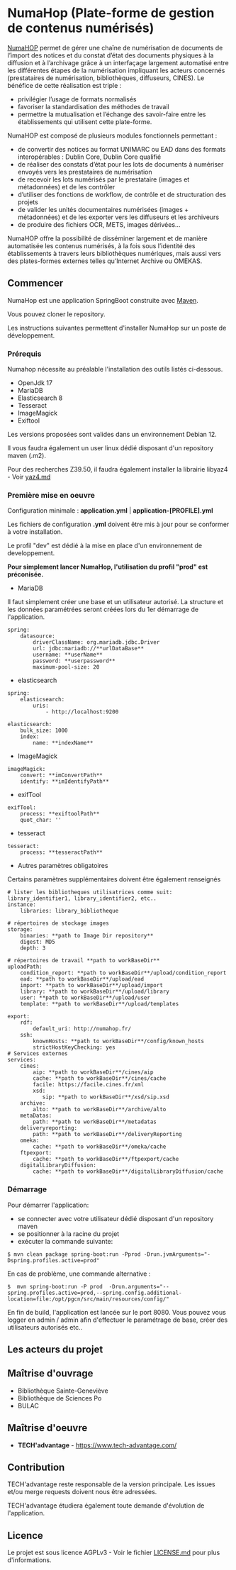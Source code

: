 # NumaHop (Plate-forme de gestion de contenus numérisés)

[NumaHOP](https://www.numahop.fr/) permet de gérer une chaîne de numérisation de documents de l’import des notices et du constat d’état des documents physiques à la diffusion et à l’archivage grâce à un interfaçage largement automatisé entre les différentes étapes de la numérisation impliquant les acteurs concernés (prestataires de numérisation, bibliothèques, diffuseurs, CINES).
Le bénéfice de cette réalisation est triple :

-   privilégier l’usage de formats normalisés
-   favoriser la standardisation des méthodes de travail
-   permettre la mutualisation et l’échange des savoir-faire entre les établissements qui utilisent cette plate-forme.

NumaHOP est composé de plusieurs modules fonctionnels permettant :

-   de convertir des notices au format UNIMARC ou EAD dans des formats interopérables : Dublin Core, Dublin Core qualifié
-   de réaliser des constats d’état pour les lots de documents à numériser envoyés vers les prestataires de numérisation
-   de recevoir les lots numérisés par le prestataire (images et métadonnées) et de les contrôler
-   d’utiliser des fonctions de workflow, de contrôle et de structuration des projets
-   de valider les unités documentaires numérisées (images + métadonnées) et de les exporter vers les diffuseurs et les archiveurs
-   de produire des fichiers OCR, METS, images dérivées...

NumaHOP offre la possibilité de disséminer largement et de manière automatisée les contenus numérisés, à la fois sous l’identité des établissements à travers leurs bibliothèques numériques, mais aussi vers des plates-formes externes telles qu’Internet Archive ou OMEKAS.

## Commencer

NumaHop est une application SpringBoot construite avec [Maven](https://maven.apache.org/).

Vous pouvez cloner le repository.

Les instructions suivantes permettent d'installer NumaHop sur un poste de développement.

### Prérequis

Numahop nécessite au préalable l'installation des outils listés ci-dessous.

-   OpenJdk 17
-   MariaDB
-   Elasticsearch 8
-   Tesseract
-   ImageMagick
-   Exiftool

Les versions proposées sont valides dans un environnement Debian 12.

Il vous faudra également un user linux dédié disposant d'un repository maven (.m2).

Pour des recherches Z39.50, il faudra également installer la librairie libyaz4 - Voir [yaz4.md](yaz4.md)

### Première mise en oeuvre

Configuration minimale : **application.yml** | **application-[PROFILE].yml**

Les fichiers de configuration **.yml** doivent être mis à jour pour se conformer à votre installation.

Le profil "dev" est dédié à la mise en place d'un environnement de developpement.

**Pour simplement lancer NumaHop, l'utilisation du profil "prod" est préconisée.**

-   MariaDB

Il faut simplement créer une base et un utilisateur autorisé.
La structure et les données paramétrées seront créées lors du 1er démarrage de l'application.

```
spring:
    datasource:
        driverClassName: org.mariadb.jdbc.Driver
        url: jdbc:mariadb://**urlDataBase**
        username: **userName**
        password: **userpassword**
        maximum-pool-size: 20
```

-   elasticsearch

```
spring:
    elasticsearch:
        uris:
            - http://localhost:9200

elasticsearch:
    bulk_size: 1000
    index:
        name: **indexName**
```

-   ImageMagick

```
imageMagick:
    convert: **imConvertPath**
    identify: **imIdentifyPath**
```

-   exifTool

```
exifTool:
    process: **exiftoolPath**
    quot_char: ''
```

-   tesseract

```
tesseract:
    process: **tesseractPath**
```

-   Autres paramètres obligatoires

Certains paramètres supplémentaires doivent être également renseignés

```
# lister les bibliotheques utilisatrices comme suit: library_identifier1, library_identifier2, etc..
instance:
    libraries: library_bibliotheque

# répertoires de stockage images
storage:
    binaries: **path to Image Dir repository**
    digest: MD5
    depth: 3

# répertoires de travail **path to workBaseDir**
uploadPath:
    condition_report: **path to workBaseDir**/upload/condition_report
    ead: **path to workBaseDir**/upload/ead
    import: **path to workBaseDir**/upload/import
    library: **path to workBaseDir**/upload/library
    user: **path to workBaseDir**/upload/user
    template: **path to workBaseDir**/upload/templates

export:
    rdf:
        default_uri: http://numahop.fr/
    ssh:
        knownHosts: **path to workBaseDir**/config/known_hosts
        strictHostKeyChecking: yes
# Services externes
services:
    cines:
        aip: **path to workBaseDir**/cines/aip
        cache: **path to workBaseDir**/cines/cache
        facile: https://facile.cines.fr/xml
        xsd:
           sip: **path to workBaseDir**/xsd/sip.xsd
    archive:
        alto: **path to workBaseDir**/archive/alto
    metaDatas:
        path: **path to workBaseDir**/metadatas
    deliveryreporting:
        path: **path to workBaseDir**/deliveryReporting
    omeka:
        cache: **path to workBaseDir**/omeka/cache
    ftpexport:
        cache: **path to workBaseDir**/ftpexport/cache
    digitalLibraryDiffusion:
        cache: **path to workBaseDir**/digitalLibraryDiffusion/cache
```

### Démarrage

Pour démarrer l'application:

-   se connecter avec votre utilisateur dédié disposant d'un repository maven
-   se positionner à la racine du projet
-   exécuter la commande suivante:

```
$ mvn clean package spring-boot:run -Pprod -Drun.jvmArguments="-Dspring.profiles.active=prod"
```

En cas de problème, une commande alternative :

```
$  mvn spring-boot:run -P prod  -Drun.arguments="--spring.profiles.active=prod,--spring.config.additional-location=file:/opt/pgcn/src/main/resources/config/"
```

En fin de build, l'application est lancée sur le port 8080.
Vous pouvez vous logger en admin / admin afin d'effectuer le paramétrage de base, créer des utilisateurs autorisés etc..

## Les acteurs du projet

## Maîtrise d'ouvrage

-   Bibliothèque Sainte-Geneviève
-   Bibliothèque de Sciences Po
-   BULAC

## Maîtrise d'oeuvre

-   **TECH'advantage** - https://www.tech-advantage.com/

## Contribution

TECH'advantage reste responsable de la version principale.
Les issues et/ou merge requests doivent nous être adressées.

TECH'advantage étudiera également toute demande d'évolution de l'application.

## Licence

Le projet est sous licence AGPLv3 - Voir le fichier [LICENSE.md](LICENSE) pour plus d'informations.

